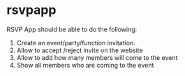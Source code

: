 # rsvpapp

RSVP App should be able to do the following:

1. Create an event/party/function invitation.
2. Allow to accept /reject invite on the website
3. Allow to add how many members will come to the event
4. Show all members who are coming to the event
